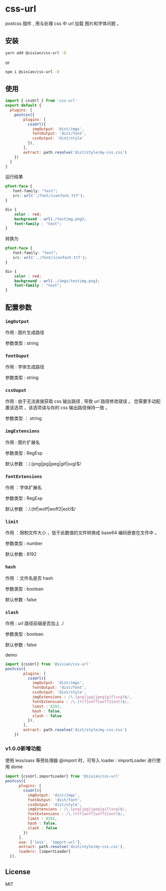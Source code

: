 # css-url
postcss 插件 , 用与处理 css 中 url 加载 图片和字体问题 。

## 安装

```sh
yarn add @sixian/css-url -D
```

or

```sh
npm i @sixian/css-url -D
```

## 使用

```js
import { cssUrl } from 'css-url'
export default {
  plugins: [
    postcss({
        plugins: [
          cssUrl({
            imgOutput: 'dist/imgs',
            fontOutput: 'dist/font',
            cssOutput: 'dist/style'
          }),
        ],
        extract: path.resolve('dist/style/my-css.css')  
    })
  ]
}
```

运行结果

```css
@font-face {
　　font-family: "test";
　　src: url('./font/iconfont.ttf');
}

div {
    color : red;
    background : url(./testimg.png);
    font-family : "test";
}
```

转换为

```css
@font-face {
　　font-family: "test";
　　src: url('../font/iconfont.ttf');
}

div {
    color : red;
    background : url(../imgs/testimg.png);
    font-family : "test";
}
```

## 配置参数

### `imgOutput`

作用 : 图片生成路径

参数类型 : string  

### `fontOuput`

作用 : 字体生成路径

参数类型 : string  

### `cssOuput`

作用 :  由于无法直接获取 css 输出路径 , 导致 url 路径修改错误 。 您需要手动配置该选项 ，该选项请与你的 css 输出路径保持一致 。

参数类型 ： string 

### `imgExtensions`

作用 : 图片扩展名

参数类型 : RegExp

默认参数 ：/\.(png|jpg|jpeg|gif|svg)$/

### `fontExtensions`

作用 ：字体扩展名

参数类型 : RegExp

默认参数 ：/\.(ttf|woff|woff2|eot)$/

### `limit`

作用 ：限制文件大小 ，低于此数值的文件转换成 base64 编码嵌套在文件中 。

参数类型 : number 

默认参数 : 8192 

### `hash`

作用 ：文件名是否 hash 

参数类型 : boolean

默认参数 : false

### `slash`

作用 : url 路径前缀是否加上 ./ 

参数类型 : boolean

默认参数 : false



demo 

```js
import {cssUrl} from '@sixian/css-url'  
postcss({
        plugins: [
          cssUrl({
            imgOutput: 'dist/imgs',
            fontOutput: 'dist/font',
            cssOutput: 'dist/style',
            imgExtensions : /\.(png|jpg|jpeg|gif|svg)$/,
            fontExtensions : /\.(ttf|woff|woff2|eot)$/,
            limit : 8192,
            hash : false,
            slash : false
          }),
        ],
        extract: path.resolve('dist/style/my-css.css') 
    })
```

### v1.0.0新增功能 
使用 less/sass 等预处理器 @import 时，可导入 loader : importLoader 进行使用
dome 
```js
import {cssUrl,importLoader} from '@sixian/css-url'
postcss({
      plugins: [
        cssUrl({
          imgOutput: 'dist/imgs',
          fontOutput: 'dist/font',
          cssOutput: 'dist/style',
          imgExtensions : /\.(png|jpg|jpeg|gif|svg)$/,
          fontExtensions : /\.(ttf|woff|woff2|eot)$/,
          limit : 8192,
          hash : false,
          slash : false
        })
      ],
      use: ['less', 'import-url'],
      extract: path.resolve('dist/style/my-css.css'),
      loaders: [importLoader]
  }),


```



## License

MIT







